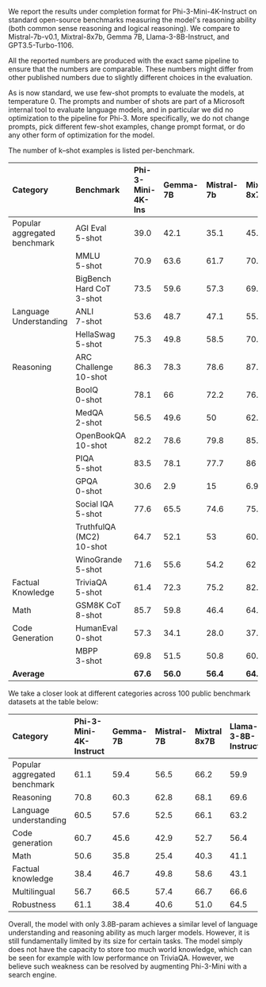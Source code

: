 We report the results under completion format for Phi-3-Mini-4K-Instruct on standard open-source benchmarks measuring the model's reasoning ability (both common sense reasoning and logical reasoning). We compare to Mistral-7b-v0.1, Mixtral-8x7b, Gemma 7B, Llama-3-8B-Instruct, and GPT3.5-Turbo-1106.

All the reported numbers are produced with the exact same pipeline to ensure that the numbers are comparable. These numbers might differ from other published numbers due to slightly different choices in the evaluation.

As is now standard, we use few-shot prompts to evaluate the models, at temperature 0. 
The prompts and number of shots are part of a Microsoft internal tool to evaluate language models, and in particular we did no optimization to the pipeline for Phi-3.
More specifically, we do not change prompts, pick different few-shot examples, change prompt format, or do any other form of optimization for the model.

The number of k–shot examples is listed per-benchmark. 

| Category | Benchmark | Phi-3-Mini-4K-Ins | Gemma-7B | Mistral-7b | Mixtral-8x7b | Llama-3-8B-Ins | GPT3.5-Turbo-1106 |
|:----------|:-----------|:-------------------|:----------|:------------|:--------------|:----------------|:-------------------|
| Popular aggregated benchmark | AGI Eval <br>5-shot| 39.0 | 42.1 | 35.1 | 45.2 | 42 | 48.4 |
| | MMLU <br>5-shot | 70.9 | 63.6 | 61.7 | 70.5 | 66.5 | 71.4 |
| | BigBench Hard CoT<br>3-shot| 73.5 | 59.6 | 57.3 | 69.7 | 51.5 | 68.3 |
| Language Understanding | ANLI <br>7-shot | 53.6 | 48.7 | 47.1 | 55.2 | 57.3 | 58.1 |
| | HellaSwag <br>5-shot| 75.3 | 49.8 | 58.5 | 70.4 | 71.1 | 78.8 |
| Reasoning | ARC Challenge <br>10-shot | 86.3 | 78.3 | 78.6 | 87.3 | 82.8 | 87.4 |
| | BoolQ <br>0-shot | 78.1 | 66 | 72.2 | 76.6 | 80.9 | 79.1 |
| | MedQA <br>2-shot| 56.5 | 49.6 | 50 | 62.2 | 60.5 | 63.4 |
| | OpenBookQA <br>10-shot| 82.2 | 78.6 | 79.8 | 85.8 | 82.6 | 86 |
| | PIQA <br>5-shot| 83.5 | 78.1 | 77.7 | 86 | 75.7 | 86.6 |
| | GPQA <br>0-shot| 30.6 | 2.9 | 15 | 6.9 | 32.4 | 30.8 |
| | Social IQA <br>5-shot| 77.6 | 65.5 | 74.6 | 75.9 | 73.9 | 68.3 |
| | TruthfulQA (MC2) <br>10-shot| 64.7 | 52.1 | 53 | 60.1 | 63.2 | 67.7 |
| | WinoGrande <br>5-shot| 71.6 | 55.6 | 54.2 | 62 | 65 | 68.8 |
| Factual Knowledge | TriviaQA <br>5-shot| 61.4 | 72.3 | 75.2 | 82.2 | 67.7 | 85.8 |
| Math | GSM8K CoT <br>8-shot| 85.7 | 59.8 | 46.4 | 64.7 | 77.4 | 78.1 |
| Code Generation | HumanEval <br>0-shot| 57.3 | 34.1 | 28.0 | 37.8 | 60.4 | 62.2 |
| | MBPP <br>3-shot| 69.8 | 51.5 | 50.8 | 60.2 | 67.7 | 77.8 |
| **Average** | | **67.6** | **56.0** | **56.4** | **64.4** | **65.5** | **70.4** |


We take a closer look at different categories across 100 public benchmark datasets at the table below: 

| Category | Phi-3-Mini-4K-Instruct | Gemma-7B | Mistral-7B | Mixtral 8x7B | Llama-3-8B-Instruct | GPT-3.5-Turbo |
|:----------|:------------------------|:----------|:------------|:--------------|:---------------------|:---------------|
| Popular aggregated benchmark | 61.1 | 59.4 | 56.5 | 66.2 | 59.9 | 67.0 |
| Reasoning | 70.8 | 60.3 | 62.8 | 68.1 | 69.6 | 71.8 |
| Language understanding | 60.5 | 57.6 | 52.5 | 66.1 | 63.2 | 67.7 |
| Code generation | 60.7 | 45.6 | 42.9 | 52.7 | 56.4 | 70.4 |
| Math | 50.6 | 35.8 | 25.4 | 40.3 | 41.1 | 52.8 |
| Factual knowledge | 38.4 | 46.7 | 49.8 | 58.6 | 43.1 | 63.4 |
| Multilingual | 56.7 | 66.5 | 57.4 | 66.7 | 66.6 | 71.0 |
| Robustness | 61.1 | 38.4 | 40.6 | 51.0 | 64.5 | 69.3 |


Overall, the model with only 3.8B-param achieves a similar level of language understanding and reasoning ability as much larger models. However, it is still fundamentally limited by its size for certain tasks. The model simply does not have the capacity to store too much world knowledge, which can be seen for example with low performance on TriviaQA. However, we believe such weakness can be resolved by augmenting Phi-3-Mini with a search engine.   